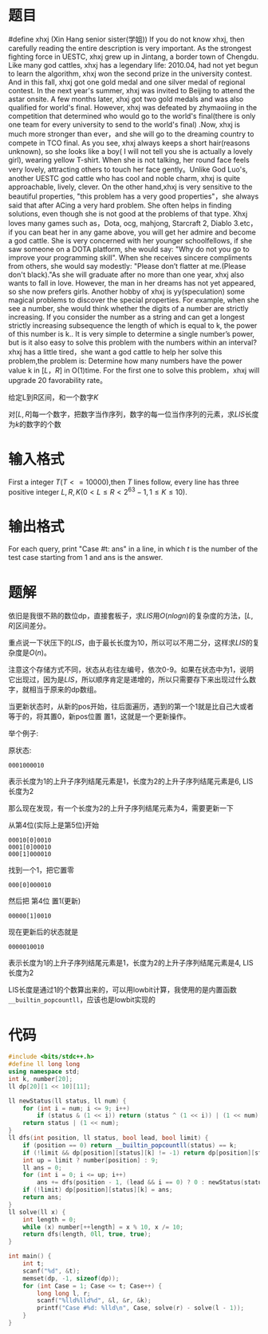 # 题目

\#define xhxj (Xin Hang senior sister(学姐))
If you do not know xhxj, then carefully reading the entire description is very important.
As the strongest fighting force in UESTC, xhxj grew up in Jintang, a border town of Chengdu.
Like many god cattles, xhxj has a legendary life:
2010.04, had not yet begun to learn the algorithm, xhxj won the second prize in the university contest. And in this fall, xhxj got one gold medal and one silver medal of regional contest. In the next year's summer, xhxj was invited to Beijing to attend the astar onsite. A few months later, xhxj got two gold medals and was also qualified for world's final. However, xhxj was defeated by zhymaoiing in the competition that determined who would go to the world's final(there is only one team for every university to send to the world's final) .Now, xhxj is much more stronger than ever，and she will go to the dreaming country to compete in TCO final.
As you see, xhxj always keeps a short hair(reasons unknown), so she looks like a boy( I will not tell you she is actually a lovely girl), wearing yellow T-shirt. When she is not talking, her round face feels very lovely, attracting others to touch her face gently。Unlike God Luo's, another UESTC god cattle who has cool and noble charm, xhxj is quite approachable, lively, clever. On the other hand,xhxj is very sensitive to the beautiful properties, "this problem has a very good properties"，she always said that after ACing a very hard problem. She often helps in finding solutions, even though she is not good at the problems of that type.
Xhxj loves many games such as，Dota, ocg, mahjong, Starcraft 2, Diablo 3.etc，if you can beat her in any game above, you will get her admire and become a god cattle. She is very concerned with her younger schoolfellows, if she saw someone on a DOTA platform, she would say: "Why do not you go to improve your programming skill". When she receives sincere compliments from others, she would say modestly: "Please don’t flatter at me.(Please don't black)."As she will graduate after no more than one year, xhxj also wants to fall in love. However, the man in her dreams has not yet appeared, so she now prefers girls.
Another hobby of xhxj is yy(speculation) some magical problems to discover the special properties. For example, when she see a number, she would think whether the digits of a number are strictly increasing. If you consider the number as a string and can get a longest strictly increasing subsequence the length of which is equal to k, the power of this number is k.. It is very simple to determine a single number’s power, but is it also easy to solve this problem with the numbers within an interval? xhxj has a little tired，she want a god cattle to help her solve this problem,the problem is: Determine how many numbers have the power value k in $[L，R]$ in O(1)time.
For the first one to solve this problem，xhxj will upgrade 20 favorability rate。

给定L到R区间，和一个数字$K$

对$[L,R]$每一个数字，把数字当作序列，数字的每一位当作序列的元素，求$LIS$长度为$k$的数字的个数

# 输入格式

First a integer $T(T<=10000)$,then $T$ lines follow, every line has three positive integer $L,R,K(0<L \le R < 2 ^ {63}-1,1 \le K \le 10)$.

# 输出格式

For each query, print "Case #t: ans" in a line, in which $t$ is the number of the test case starting from 1 and ans is the answer.

# 题解

依旧是我很不熟的数位dp，直接套板子，求$LIS$用$O(n log n)$的复杂度的方法，$[L,R]$区间差分。

重点说一下状压下的$LIS$，由于最长长度为10，所以可以不用二分，这样求$LIS$的复杂度是$O(n)$。

注意这个存储方式不同，状态从右往左编号，依次0-9。如果在状态中为1，说明它出现过，因为是$LIS$，所以顺序肯定是递增的，所以只需要存下来出现过什么数字，就相当于原来的dp数组。

当更新状态时，从新的pos开始，往后面遍历，遇到的第一个1就是比自己大或者等于的，将其置0，新pos位置 置1，这就是一个更新操作。

举个例子:

原状态:

```
0001000010
```

表示长度为1的上升子序列结尾元素是1，长度为2的上升子序列结尾元素是6, LIS长度为2

那么现在发现，有一个长度为2的上升子序列结尾元素为4，需要更新一下

从第4位(实际上是第5位)开始
```
00010[0]0010
0001[0]00010
000[1]000010
```
找到一个1，把它置零
```
000[0]000010
```
然后把 第4位 置1(更新)
```
00000[1]0010
```
现在更新后的状态就是
```
0000010010
```
表示长度为1的上升子序列结尾元素是1，长度为2的上升子序列结尾元素是4, LIS长度为2

LIS长度是通过1的个数算出来的，可以用lowbit计算，我使用的是内置函数`__builtin_popcountll`，应该也是lowbit实现的

# 代码

```cpp
#include <bits/stdc++.h>
#define ll long long
using namespace std;
int k, number[20];
ll dp[20][1 << 10][11];

ll newStatus(ll status, ll num) {
    for (int i = num; i <= 9; i++)
        if (status & (1 << i)) return (status ^ (1 << i)) | (1 << num);
    return status | (1 << num);
}
ll dfs(int position, ll status, bool lead, bool limit) {
    if (position == 0) return __builtin_popcountll(status) == k;
    if (!limit && dp[position][status][k] != -1) return dp[position][status][k];
    int up = limit ? number[position] : 9;
    ll ans = 0;
    for (int i = 0; i <= up; i++)
        ans += dfs(position - 1, (lead && i == 0) ? 0 : newStatus(status, i), lead && i == 0, limit && i == up);
    if (!limit) dp[position][status][k] = ans;
    return ans;
}
ll solve(ll x) {
    int length = 0;
    while (x) number[++length] = x % 10, x /= 10;
    return dfs(length, 0ll, true, true);
}

int main() {
    int t;
    scanf("%d", &t);
    memset(dp, -1, sizeof(dp));
    for (int Case = 1; Case <= t; Case++) {
        long long l, r;
        scanf("%lld%lld%d", &l, &r, &k);
        printf("Case #%d: %lld\n", Case, solve(r) - solve(l - 1));
    }
}
```
